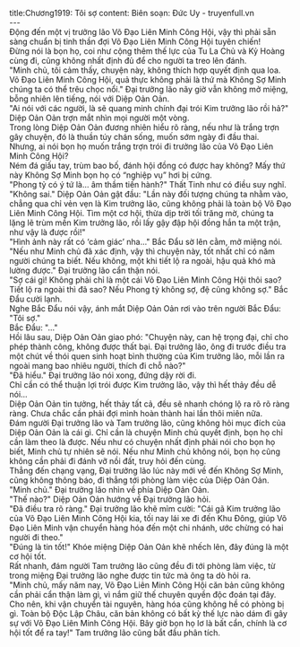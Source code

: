 title:Chương1919: Tôi sợ
content:
Biên soạn: Đức Uy - truyenfull.vn<br>---<br>Động đến một vị trưởng lão Võ Đạo Liên Minh Công Hội, vậy thì phải sẵn sàng chuẩn bị tinh thần đợi Võ Đạo Liên Minh Công Hội tuyên chiến!<br>Đừng nói là bọn họ, coi như cộng thêm thế lực của Tu La Chủ và Kỷ Hoàng cùng đi, cũng không nhất định đủ để cho người ta treo lên đánh.<br>"Minh chủ, tôi cảm thấy, chuyện này, không thích hợp quyết định qua loa. Võ Đạo Liên Minh Công Hội, quả thực không phải là thứ mà Không Sợ Minh chúng ta có thể trêu chọc nổi." Đại trưởng lão nãy giờ vẫn không mở miệng, bỗng nhiên lên tiếng, nói với Diệp Oản Oản.<br>"Ai nói với các người, là sẽ quang minh chính đại trói Kim trưởng lão rồi hả?" Diệp Oản Oản trợn mắt nhìn mọi người một vòng.<br>Trong lòng Diệp Oản Oản đương nhiên hiểu rõ ràng, nếu như là trắng trợn gây chuyện, đó là thuần túy chán sống, muốn sớm ngày đi đầu thai.<br>Nhưng, ai nói bọn họ muốn trắng trợn trói đi trưởng lão của Võ Đạo Liên Minh Công Hội?<br>Ném đá giấu tay, trùm bao bố, đánh hội đồng có được hay không? Mấy thứ này Không Sợ Minh bọn họ có “nghiệp vụ” hơi bị cứng.<br>"Phong tỷ có ý tứ là… âm thầm tiến hành?" Thất Tinh như có điều suy nghĩ.<br>"Không sai." Diệp Oản Oản gật đầu: "Lần này đối tượng chúng ta nhằm vào, chẳng qua chỉ vẻn vẹn là Kim trưởng lão, cũng không phải là toàn bộ Võ Đạo Liên Minh Công Hội. Tìm một cơ hội, thừa dịp trời tối trăng mờ, chúng ta lặng lẽ trùm mền Kim trưởng lão, rồi lấy gậy đập hội đồng hắn ta một trận, như vậy là được rồi!"<br>"Hình ảnh này rất có ‘cảm giác’ nha..." Bắc Đẩu sờ lên cằm, mở miệng nói.<br>"Nếu như Minh chủ đã xác định, vậy thì chuyện này, tốt nhất chỉ có năm người chúng ta biết. Nếu không, một khi tiết lộ ra ngoài, hậu quả khó mà lường được." Đại trưởng lão cẩn thận nói.<br>"Sợ cái gì! Không phải chỉ là một cái Võ Đạo Liên Minh Công Hội thôi sao? Tiết lộ ra ngoài thì đã sao? Nếu Phong tỷ không sợ, đệ cũng không sợ." Bắc Đẩu cười lạnh.<br>Nghe Bắc Đẩu nói vậy, ánh mắt Diệp Oản Oản rơi vào trên người Bắc Đẩu: "Tôi sợ."<br>Bắc Đẩu: "..."<br>Hồi lâu sau, Diệp Oản Oản giao phó: "Chuyện này, can hệ trọng đại, chỉ cho phép thành công, không được thất bại. Đại trưởng lão, ông đi trước điều tra một chút về thói quen sinh hoạt bình thường của Kim trưởng lão, mỗi lần ra ngoài mang bao nhiêu người, thích đi chỗ nào?"<br>"Đã hiểu." Đại trưởng lão nói xong, đứng dậy rời đi.<br>Chỉ cần có thể thuận lợi trói được Kim trưởng lão, vậy thì hết thảy đều dễ nói...<br>Diệp Oản Oản tin tưởng, hết thảy tất cả, đều sẽ nhanh chóng lộ ra rõ rõ ràng ràng. Chưa chắc cần phải đợi mình hoàn thành hai lần thôi miên nữa.<br>Đám người Đại trưởng lão và Tam trưởng lão, cũng không hỏi mục đích của Diệp Oản Oản là cái gì. Chỉ cần là chuyện Minh chủ quyết định, bọn họ chỉ cần làm theo là được. Nếu như có chuyện nhất định phải nói cho bọn họ biết, Minh chủ tự nhiên sẽ nói. Nếu như Minh chủ không nói, bọn họ cũng không cần phải đi đánh vỡ nồi đất, truy hỏi đến cùng.<br>Thẳng đến chạng vạng, Đại trưởng lão lúc này mới về đến Không Sợ Minh, cũng không thông báo, đi thẳng tới phòng làm việc của Diệp Oản Oản.<br>"Minh chủ." Đại trưởng lão nhìn về phía Diệp Oản Oản.<br>"Thế nào?" Diệp Oản Oản hướng về Đại trưởng lão hỏi.<br>"Đã điều tra rõ ràng." Đại trưởng lão khẽ mỉm cười: "Cái gã Kim trưởng lão của Võ Đạo Liên Minh Công Hội kia, tối nay lái xe đi đến Khu Đông, giúp Võ Đạo Liên Minh vận chuyển hàng hóa đến một chi nhánh, ước chừng có hai người đi theo."<br>"Đúng là tin tốt!" Khóe miệng Diệp Oản Oản khẽ nhếch lên, đây đúng là một cơ hội tốt.<br>Rất nhanh, đám người Tam trưởng lão cũng đều đi tới phòng làm việc, từ trong miệng Đại trưởng lão nghe được tin tức mà ông ta dò hỏi ra.<br>"Minh chủ, mấy năm nay, Võ Đạo Liên Minh Công Hội căn bản cũng không cần phải cẩn thận làm gì, vì nắm giữ thế chuyên quyền độc đoán tại đây. Cho nên, khi vận chuyển tài nguyên, hàng hóa cũng không hề có phòng bị gì. Toàn bộ Độc Lập Châu, căn bản không có bất kỳ thế lực nào dám đi gây sự với Võ Đạo Liên Minh Công Hội. Bây giờ bọn họ lơ là bất cẩn, chính là cơ hội tốt để ra tay!" Tam trưởng lão cũng bắt đầu phân tích.